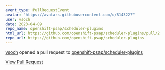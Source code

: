 ```yaml
---
event_type: PullRequestEvent
avatar: "https://avatars.githubusercontent.com/u/814322?"
user: vsoch
date: 2023-04-09
repo_name: openshift-psap/scheduler-plugins
html_url: https://github.com/openshift-psap/scheduler-plugins/pull/2
repo_url: https://github.com/openshift-psap/scheduler-plugins
---
```


<a href='https://github.com/vsoch' target='_blank'>vsoch</a> opened a pull request to <a href='https://github.com/openshift-psap/scheduler-plugins' target='_blank'>openshift-psap/scheduler-plugins</a>

<a href='https://github.com/openshift-psap/scheduler-plugins/pull/2' target='_blank'>View Pull Request</a>